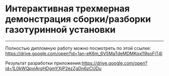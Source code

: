 
# Интерактивная трехмерная демонстрация сборки/разборки газотуринной установки
****
Полностью дипломную работу можно посмотреть по этой ссылке: https://drive.google.com/open?id=1an-eK6m_6V5MaTdeMDMKqxl19soFjT4l

Результат разработки приложения:https://drive.google.com/open?id=1L0kWQpviArgHDgmYXjP2ezZgDn6zCUDu

